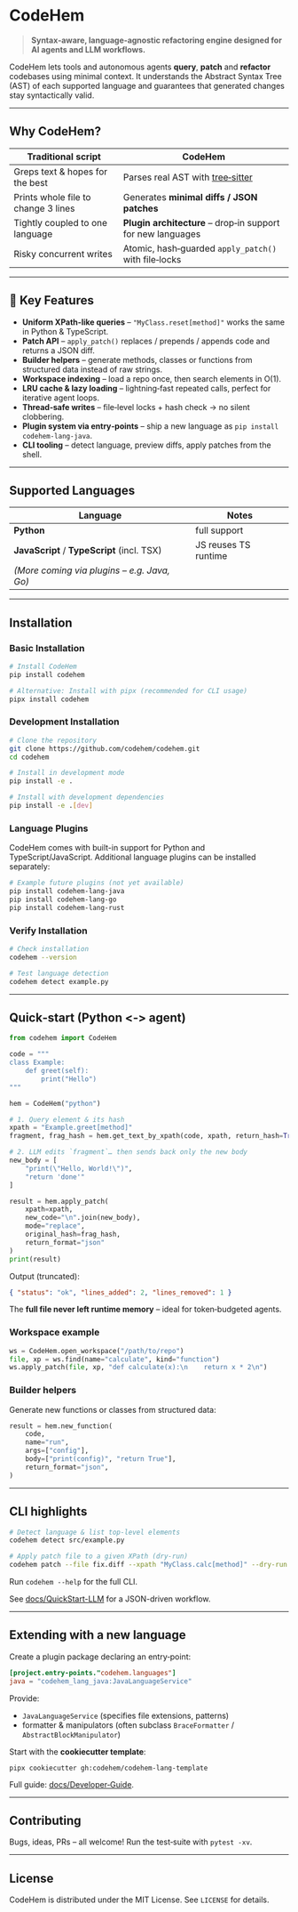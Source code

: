 # CodeHem

> **Syntax‑aware, language‑agnostic refactoring engine designed for AI agents and LLM workflows.**

CodeHem lets tools and autonomous agents **query**, **patch** and **refactor** codebases using minimal context. It understands the Abstract Syntax Tree (AST) of each supported language and guarantees that generated changes stay syntactically valid.

---

## Why CodeHem?

| Traditional script                  | **CodeHem**                                                        |
| ----------------------------------- | ------------------------------------------------------------------ |
| Greps text & hopes for the best     | Parses real AST with [tree‑sitter](https://tree-sitter.github.io/) |
| Prints whole file to change 3 lines | Generates **minimal diffs / JSON patches**                         |
| Tightly coupled to one language     | **Plugin architecture** – drop‑in support for new languages        |
| Risky concurrent writes             | Atomic, hash‑guarded `apply_patch()` with file‑locks               |

---

## 🔑 Key Features

* **Uniform XPath‑like queries** – `"MyClass.reset[method]"` works the same in Python & TypeScript.
* **Patch API** – `apply_patch()` replaces / prepends / appends code and returns a JSON diff.
* **Builder helpers** – generate methods, classes or functions from structured data instead of raw strings.
* **Workspace indexing** – load a repo once, then search elements in O(1).
* **LRU cache & lazy loading** – lightning‑fast repeated calls, perfect for iterative agent loops.
* **Thread‑safe writes** – file‑level locks + hash check → no silent clobbering.
* **Plugin system via entry‑points** – ship a new language as `pip install codehem‑lang‑java`.
* **CLI tooling** – detect language, preview diffs, apply patches from the shell.

---

## Supported Languages

| Language                                    | Notes                |
| ------------------------------------------- | -------------------- |
| **Python**                                  | full support         |
| **JavaScript** / **TypeScript** (incl. TSX) | JS reuses TS runtime |
| *(More coming via plugins – e.g. Java, Go)* |                      |

---

## Installation

### Basic Installation

```bash
# Install CodeHem
pip install codehem

# Alternative: Install with pipx (recommended for CLI usage)
pipx install codehem
```

### Development Installation

```bash
# Clone the repository
git clone https://github.com/codehem/codehem.git
cd codehem

# Install in development mode
pip install -e .

# Install with development dependencies
pip install -e .[dev]
```

### Language Plugins

CodeHem comes with built-in support for Python and TypeScript/JavaScript. Additional language plugins can be installed separately:

```bash
# Example future plugins (not yet available)
pip install codehem-lang-java
pip install codehem-lang-go
pip install codehem-lang-rust
```

### Verify Installation

```bash
# Check installation
codehem --version

# Test language detection
codehem detect example.py
```

---

## Quick‑start (Python <‑> agent)

```python
from codehem import CodeHem

code = """
class Example:
    def greet(self):
        print("Hello")
"""

hem = CodeHem("python")

# 1. Query element & its hash
xpath = "Example.greet[method]"
fragment, frag_hash = hem.get_text_by_xpath(code, xpath, return_hash=True)

# 2. LLM edits `fragment`… then sends back only the new body
new_body = [
    "print(\"Hello, World!\")",
    "return 'done'"
]

result = hem.apply_patch(
    xpath=xpath,
    new_code="\n".join(new_body),
    mode="replace",
    original_hash=frag_hash,
    return_format="json"
)
print(result)
```

Output (truncated):

```json
{ "status": "ok", "lines_added": 2, "lines_removed": 1 }
```

The **full file never left runtime memory** – ideal for token‑budgeted agents.

### Workspace example
```python
ws = CodeHem.open_workspace("/path/to/repo")
file, xp = ws.find(name="calculate", kind="function")
ws.apply_patch(file, xp, "def calculate(x):\n    return x * 2\n")
```

### Builder helpers

Generate new functions or classes from structured data:

```python
result = hem.new_function(
    code,
    name="run",
    args=["config"],
    body=["print(config)", "return True"],
    return_format="json",
)
``` 

---

## CLI highlights

```bash
# Detect language & list top‑level elements
codehem detect src/example.py

# Apply patch file to a given XPath (dry‑run)
codehem patch --file fix.diff --xpath "MyClass.calc[method]" --dry-run
```

Run `codehem --help` for the full CLI.

See [docs/QuickStart-LLM](docs/QuickStart-LLM.md) for a JSON-driven workflow.

---

## Extending with a new language

Create a plugin package declaring an entry‑point:

```toml
[project.entry-points."codehem.languages"]
java = "codehem_lang_java:JavaLanguageService"
```

Provide:

* `JavaLanguageService` (specifies file extensions, patterns)
* formatter & manipulators (often subclass `BraceFormatter` / `AbstractBlockManipulator`)

Start with the **cookiecutter template**:

```
pipx cookiecutter gh:codehem/codehem-lang-template
```

Full guide: [docs/Developer‑Guide](docs/Developer-Guide.md).

---

## Contributing

Bugs, ideas, PRs – all welcome!  Run the test‑suite with `pytest -xv`.

---

## License

CodeHem is distributed under the MIT License. See `LICENSE` for details.
